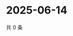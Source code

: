 # 2025-06-14

共 0 条

<!-- BEGIN ZHIHUVIDEO -->
<!-- 最后更新时间 Sat Jun 14 2025 21:20:46 GMT+0800 (China Standard Time) -->

<!-- END ZHIHUVIDEO -->
